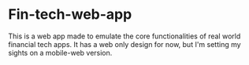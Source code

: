 # Fin-tech-web-app

This is a web app made to emulate the core functionalities of real world financial tech apps.
It has a web only design for now, but I'm setting my sights on a mobile-web version.
